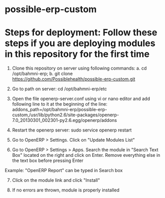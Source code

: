 # possible-erp-custom

# Steps for deployment: Follow these steps if you are deploying modules in this repository for the first time
1. Clone this repository on server using following commands:
	a. cd /opt/bahmni-erp;
	b. git clone https://github.com/Possiblehealth/possible-erp-custom.git

2. Go to path on server: cd /opt/bahmni-erp/etc

3. Open the file openerp-server.conf using vi or nano editor and add following line to it at the beginning of the line:
addons_path=/opt/bahmni-erp/possible-erp-custom,/usr/lib/python2.6/site-packages/openerp-7.0_20130301_002301-py2.6.egg/openerp/addons

4. Restart the openerp server: sudo service openerp restart

5. Go to OpenERP > Settings. Click on "Update Modules List"

6. Go to OpenERP > Settings > Apps. Search the module in "Search Text Box" located on the right and click on Enter. Remove everything else in the text box before pressing Enter

Example: "OpenERP Report" can be typed in Search box

7. Click on the module link and click "Install"

8. If no errors are thrown, module is properly installed
